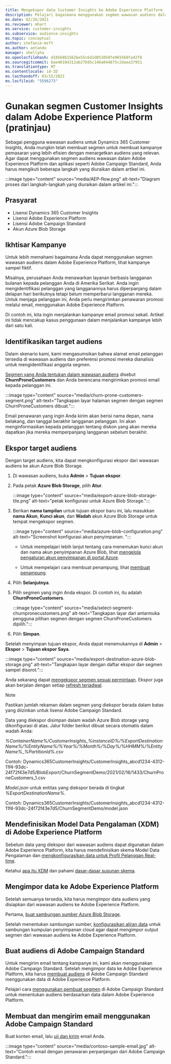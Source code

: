 ```yaml
---
title: Mengekspor data Customer Insights ke Adobe Experience Platform
description: Pelajari bagaimana menggunakan segmen wawasan audiens dalam Adobe Experience Platform.
ms.date: 02/26/2021
ms.reviewer: mhart
ms.service: customer-insights
ms.subservice: audience-insights
ms.topic: conceptual
author: stefanie-msft
ms.author: antando
manager: shellyha
ms.openlocfilehash: d1856861562be55c6d1d051050fe965560fa42f8
ms.sourcegitcommit: bae40184312ab27b95c140a044875c2daea37951
ms.translationtype: HT
ms.contentlocale: id-ID
ms.lasthandoff: 03/15/2021
ms.locfileid: "5596273"
---
```

# <a name="use-customer-insights-segments-in-adobe-experience-platform-preview"></a>Gunakan segmen Customer Insights dalam Adobe Experience Platform (pratinjau)

Sebagai pengguna wawasan audiens untuk Dynamics 365 Customer Insights, Anda mungkin telah membuat segmen untuk membuat kampanye pemasaran yang lebih efisien dengan menargetkan audiens yang relevan. Agar dapat menggunakan segmen audiens wawasan dalam Adobe Experience Platform dan aplikasi seperti Adobe Campaign Standard, Anda harus mengikuti beberapa langkah yang diuraikan dalam artikel ini.

:::image type="content" source="media/AEP-flow.png" alt-text="Diagram proses dari langkah-langkah yang diuraikan dalam artikel ini.":::

## <a name="prerequisites"></a>Prasyarat

-   Lisensi Dynamics 365 Customer Insights
-   Lisensi Adobe Experience Platform
-   Lisensi Adobe Campaign Standard
-   Akun Azure Blob Storage

## <a name="campaign-overview"></a>Ikhtisar Kampanye

Untuk lebih memahami bagaimana Anda dapat menggunakan segmen wawasan audiens dalam Adobe Experience Platform, lihat kampanye sampel fiktif.

Misalnya, perusahaan Anda menawarkan layanan berbasis langganan bulanan kepada pelanggan Anda di Amerika Serikat. Anda ingin mengidentifikasi pelanggan yang langganannya harus diperpanjang dalam delapan hari berikutnya tetapi belum memperbarui langganan mereka. Untuk menjaga pelanggan ini, Anda perlu mengirimkan penawaran promosi melalui email, menggunakan Adobe Experience Platform.

Di contoh ini, kita ingin menjalankan kampanye email promosi sekali. Artikel ini tidak mencakup kasus penggunaan dalam menjalankan kampanye lebih dari satu kali.

## <a name="identify-your-target-audience"></a>Identifikasikan target audiens

Dalam skenario kami, kami mengasumsikan bahwa alamat email pelanggan tersedia di wawasan audiens dan preferensi promosi mereka dianalisis untuk mengidentifikasi anggota segmen.

[Segmen yang Anda tentukan dalam wawasan audiens](segments.md) disebut **ChurnProneCustomers** dan Anda berencana mengirimkan promosi email kepada pelanggan ini.

:::image type="content" source="media/churn-prone-customers-segment.png" alt-text="Tangkapan layar halaman segmen dengan segmen ChurnProneCustomers dibuat.":::

Email penawaran yang ingin Anda kirim akan berisi nama depan, nama belakang, dan tanggal berakhir langganan pelanggan. Ini akan menginformasikan kepada pelanggan tentang diskon yang akan mereka dapatkan jika mereka memperpanjang langganan sebelum berakhir.

## <a name="export-your-target-audience"></a>Ekspor target audiens

Dengan target audiens, kita dapat mengkonfigurasi ekspor dari wawasan audiens ke akun Azure Blob Storage.

1. Di wawasan audiens, buka **Admin** > **Tujuan ekspor**.

1. Pada petak **Azure Blob Storage**, pilih **Atur**.

   :::image type="content" source="media/export-azure-blob-storage-tile.png" alt-text="petak konfigurasi untuk Azure Blob Storage.":::

1. Berikan **nama tampilan** untuk tujuan ekspor baru ini, lalu masukkan **nama Akun**, **Kunci akun**, dan **Wadah** akun Azure Blob Storage untuk tempat mengekspor segmen.  
      
   :::image type="content" source="media/azure-blob-configuration.png" alt-text="Screenshot konfigurasi akun penyimpanan. "::: 

   - Untuk mempelajari lebih lanjut tentang cara menemukan kunci akun dan nama akun penyimpanan Azure Blob, lihat [mengelola pengaturan akun penyimpanan di portal Azure](/azure/storage/common/storage-account-manage).

   - Untuk mempelajari cara membuat penampung, lihat [membuat penampung](/azure/storage/blobs/storage-quickstart-blobs-portal#create-a-container).

1. Pilih **Selanjutnya**.

1. Pilih segmen yang ingin Anda ekspor. Di contoh ini, itu adalah **ChurnProneCustomers**.

   :::image type="content" source="media/select-segment-churnpronecustomers.png" alt-text="Tangkapan layar dari antarmuka pengguna pilihan segmen dengan segmen ChurnProneCustomers dipilih.":::

1. Pilih **Simpan**.

Setelah menyimpan tujuan ekspor, Anda dapat menemukannya di **Admin** > **Ekspor** > **Tujuan ekspor Saya**.

:::image type="content" source="media/export-destination-azure-blob-storage.png" alt-text="Tangkapan layar dengan daftar ekspor dan segmen sampel disorot.":::

Anda sekarang dapat [mengekspor segmen sesuai permintaan](export-destinations.md#export-data-on-demand). Ekspor juga akan berjalan dengan setiap [refresh terjadwal](system.md).

> [!NOTE]
> Pastikan jumlah rekaman dalam segmen yang diekspor berada dalam batas yang diizinkan untuk lisensi Adobe Campaign Standard.

Data yang diekspor disimpan dalam wadah Azure Blob storage yang dikonfigurasi di atas. Jalur folder berikut dibuat secara otomatis dalam wadah Anda:

*%ContainerName%/CustomerInsights_%instanceID%/%ExportDestinationName%/%EntityName%/%Year%/%Month%/%Day%/%HHMM%/%EntityName%_%PartitionId%.csv*

Contoh: Dynamics365CustomerInsights/CustomerInsights_abcd1234-4312-11f4-93dc-24f72f43e7d5/BlobExport/ChurnSegmentDemo/2021/02/16/1433/ChurnProneCustomers_1.csv

*Model.json* untuk entitas yang diekspor berada di tingkat *%ExportDestinationName%*.

Contoh: Dynamics365CustomerInsights/CustomerInsights_abcd1234-4312-11f4-93dc-24f72f43e7d5/ChurnSegmentDemo/model.json

## <a name="define-experience-data-model-xdm-in-adobe-experience-platform"></a>Mendefinisikan Model Data Pengalaman (XDM) di Adobe Experience Platform

Sebelum data yang diekspor dari wawasan audiens dapat digunakan dalam Adobe Experience Platform, kita harus mendefinisikan skema Model Data Pengalaman dan [mengkonfigurasikan data untuk Profil Pelanggan Real-time](https://experienceleague.adobe.com/docs/experience-platform/profile/tutorials/dataset-configuration.html#tutorials).

Ketahui [apa itu XDM](https://experienceleague.adobe.com/docs/experience-platform/xdm/home.html) dan pahami [dasar-dasar susunan skema](https://experienceleague.adobe.com/docs/experience-platform/xdm/schema/composition.html#schema).

## <a name="import-data-into-adobe-experience-platform"></a>Mengimpor data ke Adobe Experience Platform

Setelah semuanya tersedia, kita harus mengimpor data audiens yang disiapkan dari wawasan audiens ke Adobe Experience Platform.

Pertama, [buat sambungan sumber Azure Blob Storage](https://experienceleague.adobe.com/docs/experience-platform/sources/ui-tutorials/create/cloud-storage/blob.html#getting-started).    

Setelah menentukan sambungan sumber, [konfigurasikan aliran data](https://experienceleague.adobe.com/docs/experience-platform/sources/ui-tutorials/dataflow/cloud-storage.html#ui-tutorials) untuk sambungan kumpulan penyimpanan cloud agar dapat mengimpor output segmen dari wawasan audiens ke Adobe Experience Platform.

## <a name="create-an-audience-in-adobe-campaign-standard"></a>Buat audiens di Adobe Campaign Standard

Untuk mengirim email tentang kampanye ini, kami akan menggunakan Adobe Campaign Standard. Setelah mengimpor data ke Adobe Experience Platform, kita harus [membuat audiens](https://experienceleague.adobe.com/docs/campaign-standard/using/profiles-and-audiences/get-started-profiles-and-audiences.html#permission) di Adobe Campaign Standard menggunakan data di Adobe Experience Platform.

Pelajari cara [menggunakan pembuat segmen](https://experienceleague.adobe.com/docs/campaign-standard/using/profiles-and-audiences/working-with-adobe-experience-platform/aep-using-segment-builder.html#building-a-segment) di Adobe Campaign Standard untuk menentukan audiens berdasarkan data dalam Adobe Experience Platform.

## <a name="create-and-send-the-email-using-adobe-campaign-standard"></a>Membuat dan mengirim email menggunakan Adobe Campaign Standard

Buat konten email, lalu [uji dan kirim](https://experienceleague.adobe.com/docs/campaign-standard/using/testing-and-sending/get-started-sending-messages.html#preparing-and-testing-messages) email Anda.

:::image type="content" source="media/contoso-sample-email.jpg" alt-text="Contoh email dengan penawaran perpanjangan dari Adobe Campaign Standard.":::